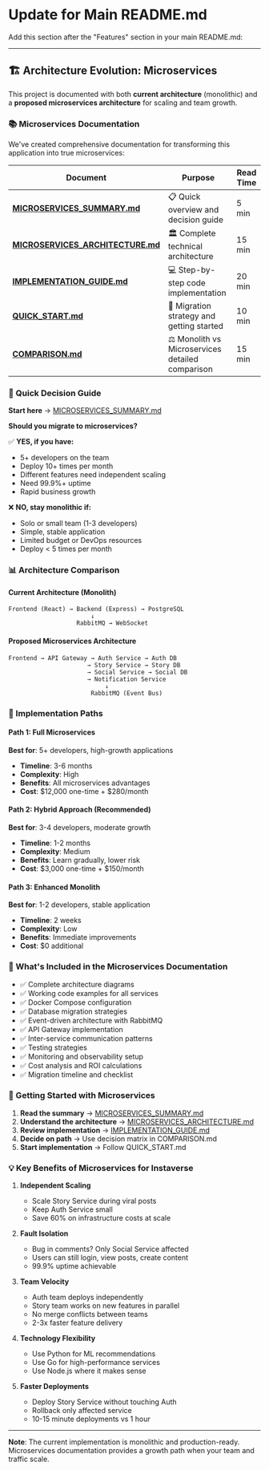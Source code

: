 # Update for Main README.md

Add this section after the "Features" section in your main README.md:

---

## 🏗️ Architecture Evolution: Microservices

This project is documented with both **current architecture** (monolithic) and a **proposed microservices architecture** for scaling and team growth.

### 📚 Microservices Documentation

We've created comprehensive documentation for transforming this application into true microservices:

| Document | Purpose | Read Time |
|----------|---------|-----------|
| **[MICROSERVICES_SUMMARY.md](./MICROSERVICES_SUMMARY.md)** | 📋 Quick overview and decision guide | 5 min |
| **[MICROSERVICES_ARCHITECTURE.md](./MICROSERVICES_ARCHITECTURE.md)** | 🏛️ Complete technical architecture | 15 min |
| **[IMPLEMENTATION_GUIDE.md](./IMPLEMENTATION_GUIDE.md)** | 💻 Step-by-step code implementation | 20 min |
| **[QUICK_START.md](./QUICK_START.md)** | 🚀 Migration strategy and getting started | 10 min |
| **[COMPARISON.md](./COMPARISON.md)** | ⚖️ Monolith vs Microservices detailed comparison | 15 min |

### 🎯 Quick Decision Guide

**Start here** → [MICROSERVICES_SUMMARY.md](./MICROSERVICES_SUMMARY.md)

**Should you migrate to microservices?**

✅ **YES, if you have:**
- 5+ developers on the team
- Deploy 10+ times per month
- Different features need independent scaling
- Need 99.9%+ uptime
- Rapid business growth

❌ **NO, stay monolithic if:**
- Solo or small team (1-3 developers)
- Simple, stable application
- Limited budget or DevOps resources
- Deploy < 5 times per month

### 📊 Architecture Comparison

#### Current Architecture (Monolith)
```
Frontend (React) → Backend (Express) → PostgreSQL
                       ↓
                   RabbitMQ → WebSocket
```

#### Proposed Microservices Architecture
```
Frontend → API Gateway → Auth Service → Auth DB
                      → Story Service → Story DB
                      → Social Service → Social DB
                      → Notification Service
                           ↓
                       RabbitMQ (Event Bus)
```

### 🚀 Implementation Paths

#### Path 1: Full Microservices
**Best for**: 5+ developers, high-growth applications
- **Timeline**: 3-6 months
- **Complexity**: High
- **Benefits**: All microservices advantages
- **Cost**: $12,000 one-time + $280/month

#### Path 2: Hybrid Approach (Recommended)
**Best for**: 3-4 developers, moderate growth
- **Timeline**: 1-2 months
- **Complexity**: Medium
- **Benefits**: Learn gradually, lower risk
- **Cost**: $3,000 one-time + $150/month

#### Path 3: Enhanced Monolith
**Best for**: 1-2 developers, stable application
- **Timeline**: 2 weeks
- **Complexity**: Low
- **Benefits**: Immediate improvements
- **Cost**: $0 additional

### 🎁 What's Included in the Microservices Documentation

- ✅ Complete architecture diagrams
- ✅ Working code examples for all services
- ✅ Docker Compose configuration
- ✅ Database migration strategies
- ✅ Event-driven architecture with RabbitMQ
- ✅ API Gateway implementation
- ✅ Inter-service communication patterns
- ✅ Testing strategies
- ✅ Monitoring and observability setup
- ✅ Cost analysis and ROI calculations
- ✅ Migration timeline and checklist

### 🏃 Getting Started with Microservices

1. **Read the summary** → [MICROSERVICES_SUMMARY.md](./MICROSERVICES_SUMMARY.md)
2. **Understand the architecture** → [MICROSERVICES_ARCHITECTURE.md](./MICROSERVICES_ARCHITECTURE.md)
3. **Review implementation** → [IMPLEMENTATION_GUIDE.md](./IMPLEMENTATION_GUIDE.md)
4. **Decide on path** → Use decision matrix in COMPARISON.md
5. **Start implementation** → Follow QUICK_START.md

### 💡 Key Benefits of Microservices for Instaverse

1. **Independent Scaling**
   - Scale Story Service during viral posts
   - Keep Auth Service small
   - Save 60% on infrastructure costs at scale

2. **Fault Isolation**
   - Bug in comments? Only Social Service affected
   - Users can still login, view posts, create content
   - 99.9% uptime achievable

3. **Team Velocity**
   - Auth team deploys independently
   - Story team works on new features in parallel
   - No merge conflicts between teams
   - 2-3x faster feature delivery

4. **Technology Flexibility**
   - Use Python for ML recommendations
   - Use Go for high-performance services
   - Use Node.js where it makes sense

5. **Faster Deployments**
   - Deploy Story Service without touching Auth
   - Rollback only affected service
   - 10-15 minute deployments vs 1 hour

---

**Note**: The current implementation is monolithic and production-ready. Microservices documentation provides a growth path when your team and traffic scale.

